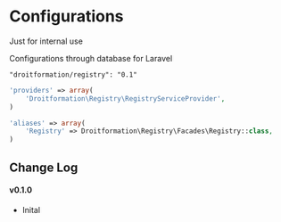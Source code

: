 # Configurations

Just for internal use

Configurations through database for Laravel

~~~
"droitformation/registry": "0.1"
~~~

```php
'providers' => array(
    'Droitformation\Registry\RegistryServiceProvider',
)
```

```php
'aliases' => array(
    'Registry' => Droitformation\Registry\Facades\Registry::class,
)
```

## Change Log
#### v0.1.0

- Inital

